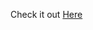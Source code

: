 Check it out <a href="https://js-store-products-project.netlify.app" target="_blank" rel="nofollow">Here</a>
